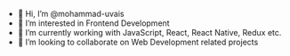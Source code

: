 - 👋 Hi, I’m @mohammad-uvais
- 👀 I’m interested in Frontend Development
- 🌱 I’m currently working with JavaScript, React, React Native, Redux etc.
- 💞️ I’m looking to collaborate on Web Development related projects

<!---
mohammad-uvais/mohammad-uvais is a ✨ special ✨ repository because its `README.md` (this file) appears on your GitHub profile.
You can click the Preview link to take a look at your changes.
--->
